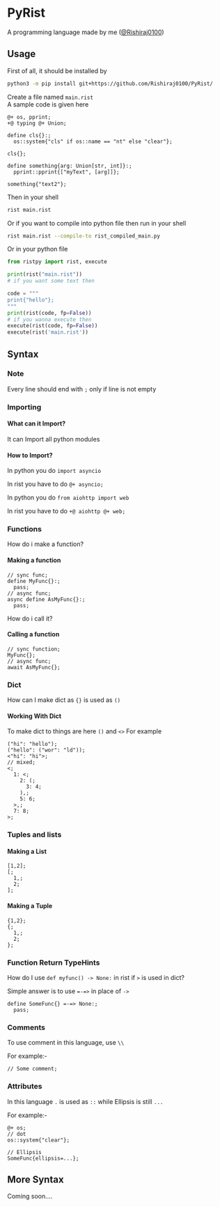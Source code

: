 # PyRist
A programming language made by me ([@Rishiraj0100](https://GitHub.com/Rishiraj0100))

## Usage

First of all, it should be installed by
```sh
python3 -m pip install git+https://github.com/Rishiraj0100/PyRist/
```

Create a file named `main.rist`<br />
A sample code is given here
```rist
@+ os, pprint;
+@ typing @+ Union;

define cls{}:;
  os::system{"cls" if os::name == "nt" else "clear"};

cls{};

define something{arg: Union[str, int]}:;
  pprint::pprint{["myText", [arg]]};

something{"text2"};
```

Then in your shell
```sh
rist main.rist
```
Or if you want to compile into python file then run in your shell
```sh
rist main.rist --compile-to rist_compiled_main.py
```
Or in your python file
```py
from ristpy import rist, execute

print(rist("main.rist"))
# if you want some text then

code = """
print{"hello"};
"""
print(rist(code, fp=False))
# if you wanna execute then
execute(rist(code, fp=False))
execute(rist('main.rist'))
```

## Syntax
### Note
Every line should end with `;` only if line is not empty
### Importing
#### What can it Import?

It can Import all python modules

#### How to Import?
In python you do `import asyncio`

In rist you have to do `@+ asyncio;`

In python you do `from aiohttp import web`

In rist you have to do `+@ aiohttp @+ web;`

### Functions
How do i make a function?
#### Making a function
```rist
// sync func;
define MyFunc{}:;
  pass;
// async func;
async define AsMyFunc{}:;
  pass;
```
How do i call it?
#### Calling a function
```rist
// sync function;
MyFunc{};
// async func;
await AsMyFunc{};
```
### Dict 
How can I make dict as `{}` is used as `()`
#### Working With Dict
To make dict to things are here
`()` and `<>`
For example
```rist
("hi": "hello");
("hello": ("wor": "ld"));
<"hi": "hi">;
// mixed;
<;
  1: <;
    2: (;
      3: 4;
    ),;
    5: 6;
  >,;
  7: 8;
>;
```
### Tuples and lists
#### Making a List 
```rist
[1,2];
[;
  1,;
  2;
];
```
#### Making a Tuple 
```rist
{1,2};
{;
  1,;
  2;
};
```
### Function Return TypeHints
How do I use `def myfunc() -> None:` in rist if `>`
is used in dict?

Simple answer is to use `=-=>` in place of `->`
```rist
define SomeFunc{} =-=> None:;
  pass;
```
### Comments 
To use comment in this language, use `\\`

For example:-
```rist
// Some comment;
```
### Attributes
In this language `.` is used as `::` while Ellipsis is still `...`

For example:-
```rist
@+ os;
// dot
os::system{"clear"};

// Ellipsis
SomeFunc{ellipsis=...};
```
## More Syntax

Coming soon....
